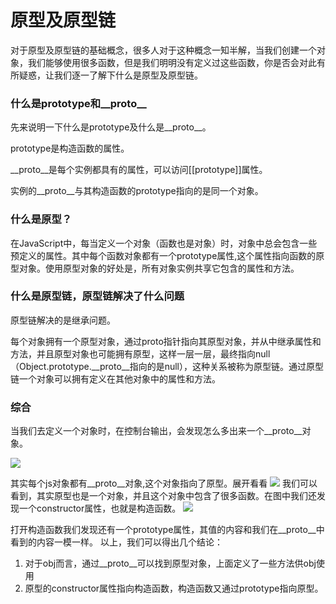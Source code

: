 # 原型及原型链

对于原型及原型链的基础概念，很多人对于这种概念一知半解，当我们创建一个对象，我们能够使用很多函数，但是我们明明没有定义过这些函数，你是否会对此有所疑惑，让我们逐一了解下什么是原型及原型链。

### 什么是prototype和__proto__
先来说明一下什么是prototype及什么是__proto__。

prototype是构造函数的属性。

__proto__是每个实例都具有的属性，可以访问[[prototype]]属性。

实例的__proto__与其构造函数的prototype指向的是同一个对象。

### 什么是原型？
在JavaScript中，每当定义一个对象（函数也是对象）时，对象中总会包含一些预定义的属性。其中每个函数对象都有一个prototype属性,这个属性指向函数的原型对象。使用原型对象的好处是，所有对象实例共享它包含的属性和方法。

### 什么是原型链，原型链解决了什么问题
原型链解决的是继承问题。

每个对象拥有一个原型对象，通过proto指针指向其原型对象，并从中继承属性和方法，并且原型对象也可能拥有原型，这样一层一层，最终指向null（Object.prototype.__proto__指向的是null），这种关系被称为原型链。通过原型链一个对象可以拥有定义在其他对象中的属性和方法。

### 综合
当我们去定义一个对象时，在控制台输出，会发现怎么多出来一个__proto__对象。

![](https://tva1.sinaimg.cn/large/006y8mN6ly1g7hlah59lmj308h024t8m.jpg)

其实每个js对象都有__proto__对象,这个对象指向了原型。展开看看
![](https://tva1.sinaimg.cn/large/006y8mN6ly1g7hmxwf0jlj30b408lq3r.jpg)
我们可以看到，其实原型也是一个对象，并且这个对象中包含了很多函数。在图中我们还发现一个constructor属性，也就是构造函数。
![](https://tva1.sinaimg.cn/large/006y8mN6ly1g7hnegehrsj30mm0da0v9.jpg)

打开构造函数我们发现还有一个prototype属性，其值的内容和我们在__proto__中看到的内容一模一样。
以上，我们可以得出几个结论：
1. 对于obj而言，通过__proto__可以找到原型对象，上面定义了一些方法供obj使用
2. 原型的constructor属性指向构造函数，构造函数又通过prototype指向原型。


